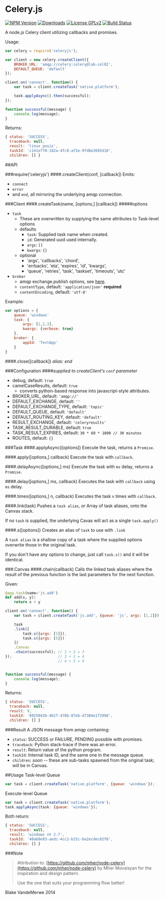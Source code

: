 Celery.js
=============
[![NPM Version](http://img.shields.io/badge/npm_version-0.0.3-green.svg)](http://img.shields.io/badge/npm_version-0.0.3-green.svg)
[![Downloads](http://img.shields.io/npm/dm/celeryjs.svg)](http://img.shields.io/npm/dm/celeryjs.svg)
[![License GPLv2](http://img.shields.io/badge/license-GPLv2-green.svg)](http://img.shields.io/badge/license-GPLv2-green.svg)
[![Build Status](http://img.shields.io/travis/blakev/node-celeryjs.svg)](http://img.shields.io/travis/blakev/node-celeryjs.svg)

A node.js Celery client utilizing callbacks and promises.

Usage:
```javascript
var celery = require('celeryjs');

var client = new celery.createClient({
	BROKER_URL: 'amqp://celery:celery@lab-cel02',
	DEFAULT_QUEUE: 'default'
});

client.on('connect', function() {
	var task = client.createTask('native.platform');

	task.applyAsync().then(successful);
});

function successful(message) {
	console.log(message);
}
```

Returns:
```javascript
{ status: 'SUCCESS',
  traceback: null,
  result: 'linux posix',
  taskId: 'c141e770-182a-4fc8-af2e-9fd8e2692410',
  children: [] }
```

##API

###require('celeryjs')
####.createClient(conf, [callback])
Emits:
- `connect`
- `error` 
- and `end`, all mirroring the underlying amqp connection.

###Client
####.createTask(name, [options,] [callback])
#####options
- `task`
	- These are overwritten by supplying the same attributes to Task-level options
	- defaults
		- `task`: Supplied task name when created.
		- `id`: Generated uuid used internally.
		- `args`: `[]`
		- `kwargs`: `{}`
	- optional
		- 'args', 'callbacks', 'chord', 
    	- 'errbacks', 'eta', 'expires', 'id', 'kwargs', 
    	- 'queue', 'retries', 'task', 'taskset', 'timeouts', 'utc'
- `broker`
	- amqp exchange.publish options, see [here](https://github.com/postwait/node-amqp#exchangepublishroutingkey-message-options-callback).
	- `contentType`, default: `'application/json'` **required**
	- `contentEncoding`, default: `'utf-8'`

Example:
```javascript
var options = {
	queue: 'windows'
	task: {
		args: [1,2,3],
		kwargs: {verbose: true}
	},
	broker: {
		appId: 'TestApp'
	}
}
```

####.close([callback]) *alias: end*


###Configuration
####*supplied to createClient's `conf` parameter*
- debug, default: `true`
- camelCaseResults, default: `true`
	- converts python-based response into javascript-style attributes.
- BROKER_URL, default: `'amqp://'`
- DEFAULT_EXCHANGE, default: `''`
- DEFAULT_EXCHANGE_TYPE, default: `'topic'`
- DEFAULT_QUEUE, default: `'default'`
- DEFAULT_ROUTING_KEY, default: `'default'`
- RESULT_EXCHANGE, default: `'celeryresults'`
- TASK_RESULT_DURABLE, default: `true`
- TASK_RESULT_EXPIRES, default: `30 * 60 * 1000 // 30 minutes`
- ROUTES, default: `{}`

###Task
####.applyAsync([options])
Execute the task, returns a `Promise`.

####.apply([options,] callback)
Execute the task with `callback`.

####.delayAsync([options,] ms)
Execute the task with `ms` delay, returns a `Promise`.

####.delay([options,] ms, callback)
Executes the task with `callback` using `ms` delay.

####.times([options,] n, callback)
Executes the task `n` times with `callback`.

####.link(task) 
Pushes a `task alias`, or Array of task aliases, onto the Canvas stack.

If no `task` is supplied, the underlying Cavas will act as a single `task.apply()`

####.s([options])
Creates an alias of `task` to use with `.link`

A `task alias` is a shallow copy of a task where the supplied options overwrite those in the original task.

If you don't have any options to change, just call `task.s()` and it will be identical.

###.Canvas
####.chain(callback)
Calls the linked task aliases where the result of the previous function is the last parameters for the next function.

Given:
```python
@app.task(name='js.add')
def add(x, y):
    return x + y
```

```javascript
client.on('connect', function() {
	var task = client.createTask('js.add', {queue: 'js', args: [1,2]});

	task
	.link([
		task.s({args: [1]}),
		task.s({args: [5]})
	])
	.Canvas
	.chain(successful);	// 1 + 2 = 3
});						// 3 + 1 = 4
						// 4 + 5 = 9


function successful(message) {
	console.log(message);
}
```

Returns:
```javascript
{ status: 'SUCCESS',
  traceback: null,
  result: 9,
  taskId: '8925043b-462f-470b-87eb-d7384e1f299d',
  children: [] }
```

###Result
A JSON message from amqp containing:
- `status`:		SUCCESS or FAILURE, PENDING possible with promises.
- `traceback`:	Python stack-trace if there was an error.
- `result`:		Return value of the python program.
- `taskId`:		Internal task ID, and the same one in the message queue.
- `children`:	*soon* -- these are sub-tasks spawned from the original task; will be in Canvas.

##Usage
Task-level Queue
```Javascript
var task = client.createTask('native.platform', {queue: 'windows'});
```

Execute-level Queue
```Javascript
var task = client.createTask('native.platform');
task.applyAsync(task: {queue: 'windows'});
```

Both return:
```javascript
{ status: 'SUCCESS',
  traceback: null,
  result: 'windows nt 2.7',
  taskId: '40a68e93-aedc-4cc2-b15c-be2ecdec82f8',
  children: [] }
```


###Note
> Attribution to: [https://github.com/mher/node-celery](https://github.com/mher/node-celery) by Mher Movsisyan for the inspiration and design pattern.
> 
> Use the one that suits your programming flow better!

Blake VandeMerwe 2014